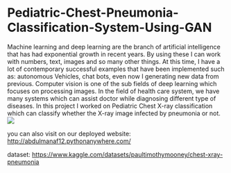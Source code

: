 # Pediatric-Chest-Pneumonia-Classification-System-Using-GAN

Machine learning and deep learning are the branch of artificial intelligence that has had 
exponential growth in recent years. By using these I can work with numbers, text, 
images and so many other things. At this time, I have a lot of contemporary successful 
examples that have been implemented such as: autonomous Vehicles, chat bots, even 
now I generating new data from previous. Computer vision is one of the sub fields 
of deep learning which focuses on processing images. In the field of health care system, 
we have many systems which can assist doctor while diagnosing different type of 
diseases. In this project I worked on Pediatric Chest X-ray classification which can 
classify whether the X-ray image infected by pneumonia or not. 
![](https://github.com/AbdulManaf12/Pediatric-Chest-Pneumonia-Classification-System/blob/main/static/webpage.gif)

you can also visit on our deployed website: http://abdulmanaf12.pythonanywhere.com/

dataset: https://www.kaggle.com/datasets/paultimothymooney/chest-xray-pneumonia
